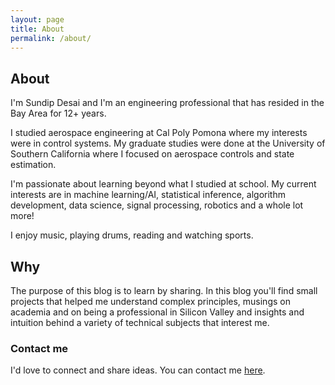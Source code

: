 ```yaml
---
layout: page
title: About
permalink: /about/
---
```


## About

I'm Sundip Desai and I'm an engineering professional that has resided in the Bay Area for 12+ years.

I studied aerospace engineering at Cal Poly Pomona where my interests were in control systems. My graduate studies were done at the University of Southern California where I focused on aerospace controls and state estimation.

I'm passionate about learning beyond what I studied at school. My current interests are in machine learning/AI, statistical inference, algorithm development, data science, signal processing, robotics and a whole lot more!

I enjoy music, playing drums, reading and watching sports.

## Why

The purpose of this blog is to learn by sharing. In this blog you'll find small projects that helped me understand complex principles, musings on academia and on being a professional in Silicon Valley and insights and intuition behind a variety of technical subjects that interest me.


### Contact me
I'd love to connect and share ideas. You can contact me [here].

[here]: <sundipdesai@gmail.com>

